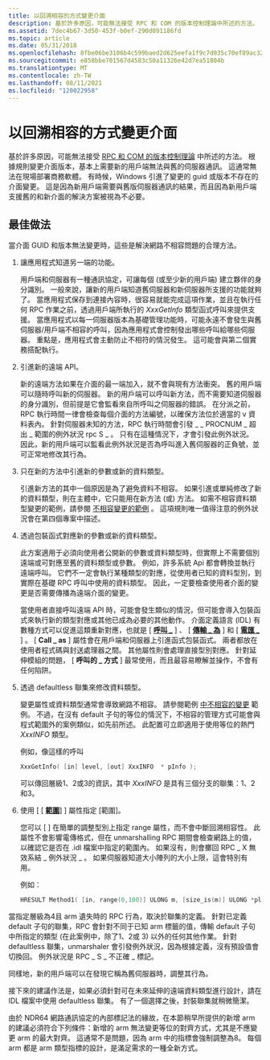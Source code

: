 ```yaml
---
title: 以回溯相容的方式變更介面
description: 基於許多原因，可能無法接受 RPC 和 COM 的版本控制理論中所述的方法。
ms.assetid: 7dec4b67-3d50-453f-b0ef-290d091186fd
ms.topic: article
ms.date: 05/31/2018
ms.openlocfilehash: 8fbe06be3106b4c599baed2d625eefa1f9c7d035c70ef89ac325406bb8c2037d
ms.sourcegitcommit: e858bbe701567d4583c50a11326e42d7ea51804b
ms.translationtype: MT
ms.contentlocale: zh-TW
ms.lasthandoff: 08/11/2021
ms.locfileid: "120022958"
---
```

# <a name="changing-interfaces-in-a-backward-compatible-manner"></a>以回溯相容的方式變更介面

基於許多原因，可能無法接受 [RPC 和 COM 的版本控制理論](the-versioning-theory-for-rpc-and-com.md) 中所述的方法。 根據規則變更介面版本，基本上需要新的用戶端無法與舊的伺服器通訊。 這通常無法在現場部署商務軟體。 有時候，Windows 引進了變更的 guid 或版本不存在的介面變更。 這是因為新用戶端需要與舊版伺服器通訊的結果，而且因為新用戶端支援舊的和新介面的解決方案被視為不必要。

## <a name="best-practice"></a>最佳做法

當介面 GUID 和版本無法變更時，這些是解決網路不相容問題的合理方法。

1.  讓應用程式知道另一端的功能。

    用戶端和伺服器有一種通訊協定，可讓每個 (或至少新的用戶端) 建立夥伴的身分識別。 一般來說，讓新的用戶端知道舊伺服器和新伺服器所支援的功能就夠了。 當應用程式保存到連接內容時，很容易就能完成這項作業，並且在執行任何 RPC 作業之前，透過用戶端所執行的 *XxxGetInfo* 類型函式呼叫來提供支援。 當應用程式以每一伺服器版本為基礎管理功能時，可能永遠不會發生與舊伺服器/用戶端不相容的呼叫，因為應用程式會控制發出哪些呼叫給哪些伺服器。 重點是，應用程式會主動防止不相符的情況發生。 這可能會與第二個實務搭配執行。

2.  引進新的遠端 API。

    新的遠端方法如果在介面的最一端加入，就不會與現有方法衝突。 舊的用戶端可以隨時呼叫新的伺服器。 新的用戶端可以呼叫新方法，而不需要知道伺服器的身分識別，但前提是它會監看來自所呼叫之伺服器的錯誤。 在分派之前，RPC 執行時間一律會檢查每個介面的方法編號，以確保方法位於適當的 v 資料表內。 針對伺服器未知的方法，RPC 執行時間會引發 \_ \_ PROCNUM \_ 超出 \_ 範圍的例外狀況 rpc S \_ 。 只有在這種情況下，才會引發此例外狀況。 因此，新的用戶端可以監看此例外狀況是否為呼叫進入舊伺服器的正負號，並可正常地修改其行為。

3.  只在新的方法中引進新的參數或新的資料類型。

    引進新方法的其中一個原因是為了避免資料不相容。 如果引進或單純修改了新的資料類型，則在主體中，它只能用在新方法 (或) 方法。 如需不相容資料類型變更的範例，請參閱 [不相容變更的範例](examples-of-incompatible-changes.md) 。 這項規則唯一值得注意的例外狀況會在第四個專案中描述。

4.  透過包裝函式對應新的參數或新的資料類型。

    此方案適用于必須向使用者公開新的參數或資料類型時，但實際上不需要個別遠端或可對應至舊的資料類型或參數。 例如，許多系統 Api 都會轉換並執行遠端呼叫。 它們不一定會執行某種類型的對應，從使用者已知的資料型別，到實際在基礎 RPC 呼叫中使用的資料類型。 因此，一定要檢查使用者介面的變更是否需要傳播為遠端介面的變更。

    當使用者直接呼叫遠端 API 時，可能會發生類似的情況，但可能會導入包裝函式來執行新的類型對應或其他已成為必要的其他動作。 介面定義語言 (IDL) 有數種方式可以促進這類重新對應，也就是 \[ [**呼叫 \_**](/windows/desktop/Midl/call-as) \] 、 \[ [**傳輸 \_ 為**](/windows/desktop/Midl/transmit-as) \] 和 \[ [**電匯 \_**](/windows/desktop/Midl/wire-marshal) \] 。 \[ **Call \_ as** \] 屬性會在用戶端和伺服器上引進函式包裝函式。 兩者都放在使用者程式碼與封送處理器之間。 其他屬性則會處理直接型別對應。 針對延伸模組的問題， \[ **呼叫的 \_ 方式** \] 最常使用，而且最容易瞭解並操作，不會有任何陷阱。

5.  透過 defaultless 聯集來修改資料類型。

    變更屬性或資料類型通常會導致網路不相容。 請參閱範例 [中不相容的變更](examples-of-incompatible-changes.md) 範例。 不過，在沒有 default 子句的等位的情況下，不相容的管理方式可能會與程式範圍外的案例類似，如先前所述。 此配置可立即適用于使用等位的熱門 *XxxINFO* 類型。

    例如，像這樣的呼叫

    ```C++
    XxxGetInfo( [in] level, [out] XxxINFO  * pInfo );
    ```

    

    可以傳回層級1、2或3的資訊，其中 *XxxINFO* 是具有三個分支的聯集：1、2和3。

6.  使用 [ \[ [**範圍**](/windows/desktop/Midl/range)] \] 屬性指定 [範圍]。

    您可以 \[ [](/windows/desktop/Midl/range) \] 在簡單的調整型別上指定 range 屬性，而不會中斷回溯相容性。 此屬性不會影響電傳格式，但在 unmarshalling RPC 期間會檢查網路上的值，以確認它是否在 .idl 檔案中指定的範圍內。 如果沒有，則會擲回 RPC \_ X 無效系結 \_ 例外狀況 \_ 。 如果伺服器知道大小陣列的大小上限，這會特別有用。

    例如：

    ```C++
    HRESULT Method1( [in, range(0,100)] ULONG m, [size_is(m)] ULONG *plong); 
    ```

    

當指定層級為4且 arm 遺失時的 RPC 行為，取決於聯集的定義。 針對已定義 default 子句的聯集，RPC 會針對不同于已知 arm 標籤的值，傳輸 default 子句中所指定的類型 (在此案例中，除了1、2或 3) 以外的任何其他作業。 針對 defaultless 聯集，unmarshaler 會引發例外狀況，因為根據定義，沒有預設值會切換回。 例外狀況是 RPC \_ S \_ 不正確 \_ 標記。

同樣地，新的用戶端可以在發現它稱為舊伺服器時，調整其行為。

接下來的建議作法是，如果必須針對可在未來延伸的遠端資料類型進行設計，請在 IDL 檔案中使用 defaultless 聯集。 有了一個選擇之後，封裝聯集就稍微簡潔。

由於 NDR64 網路通訊協定的內部標記法的緣故，在本節稍早所提供的新增 arm 的建議必須符合下列條件：新增的 arm 無法變更等位的對齊方式，尤其是不應變更 arm 的最大對齊。 這通常不是問題，因為 arm 中的指標會強制調整為8。 每個 arm 都是 arm 類型指標的設計，是滿足需求的一種全新方式。

 

 